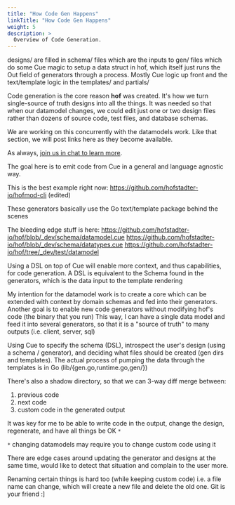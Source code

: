 ```yaml
---
title: "How Code Gen Happens"
linkTitle: "How Code Gen Happens"
weight: 5
description: >
  Overview of Code Generation.
---
```


designs/ are filled in schema/ files which are the inputs to gen/ files which do some Cue magic to setup a data struct in hof, which itself just runs the Out field of generators through a process. Mostly Cue logic up front and the text/template logic in the templates/ and partials/

Code generation is the core reason __hof__ was created.
It's how we turn single-source of truth designs into all the things.
It was needed so that when our datamodel changes,
we could edit just one or two design files
rather than dozens of source code, test files, and database schemas.

We are working on this concurrently with the datamodels work.
Like that section, we will post links here as they become available.

As always, [join us in chat to learn more](https://gitter.im/hofstadter-io).

The goal here is to emit code from Cue in a general and language agnostic way.

This is the best example right now: https://github.com/hofstadter-io/hofmod-cli (edited) 

These generators basically use the Go text/template package behind the scenes

The bleeding edge stuff is here:
https://github.com/hofstadter-io/hof/blob/_dev/schema/datamodel.cue
https://github.com/hofstadter-io/hof/blob/_dev/schema/datatypes.cue
https://github.com/hofstadter-io/hof/tree/_dev/test/datamodel

Using a DSL on top of Cue will enable more context, and thus capabilities, for code generation.
A DSL is equivalent to the Schema found in the generators, which is the data input to the template rendering

My intention for the datamodel work is to create a core which can be extended with context by domain schemas and fed into their generators. Another goal is to enable new code generators without modifying hof's code (the binary that you run)
This way, I can have a single data model and feed it into several generators, so that it is a "source of truth" to many outputs (i.e. client, server, sql)


Using Cue to specify the schema (DSL), introspect the user's design (using a schema / generator), and deciding what files should be created (gen dirs and templates). The actual process of pumping the data through the templates is in Go (lib/{gen.go,runtime.go,gen/})

There's also a shadow directory, so that we can 3-way diff merge between:

1. previous code
2. next code
3. custom code in the generated output

It was key for me to be able to write code in the output, change the design, regenerate, and have all things be OK `*`

`*` changing datamodels may require you to change custom code using it

There are edge cases around updating the generator and designs at the same time, would like to detect that situation and complain to the user more.

Renaming certain things is hard too (while keeping custom code) i.e. a file name can change, which will create a new file and delete the old one. Git is your friend :]

